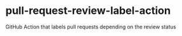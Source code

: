# pull-request-review-label-action
GitHub Action that labels pull requests depending on the review status
